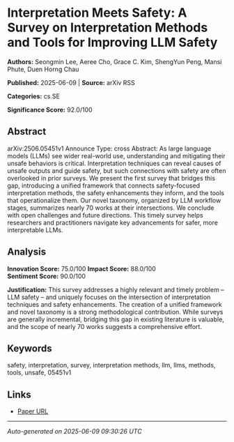 # Interpretation Meets Safety: A Survey on Interpretation Methods and Tools for Improving LLM Safety

**Authors:** Seongmin Lee, Aeree Cho, Grace C. Kim, ShengYun Peng, Mansi Phute, Duen Horng Chau

**Published:** 2025-06-09 | **Source:** arXiv RSS

**Categories:** cs.SE

**Significance Score:** 92.0/100

## Abstract

arXiv:2506.05451v1 Announce Type: cross 
Abstract: As large language models (LLMs) see wider real-world use, understanding and mitigating their unsafe behaviors is critical. Interpretation techniques can reveal causes of unsafe outputs and guide safety, but such connections with safety are often overlooked in prior surveys. We present the first survey that bridges this gap, introducing a unified framework that connects safety-focused interpretation methods, the safety enhancements they inform, and the tools that operationalize them. Our novel taxonomy, organized by LLM workflow stages, summarizes nearly 70 works at their intersections. We conclude with open challenges and future directions. This timely survey helps researchers and practitioners navigate key advancements for safer, more interpretable LLMs.

## Analysis

**Innovation Score:** 75.0/100
**Impact Score:** 88.0/100  
**Sentiment Score:** 90.0/100

**Justification:** This survey addresses a highly relevant and timely problem – LLM safety – and uniquely focuses on the intersection of interpretation techniques and safety enhancements. The creation of a unified framework and novel taxonomy is a strong methodological contribution. While surveys are generally incremental, bridging this gap in existing literature is valuable, and the scope of nearly 70 works suggests a comprehensive effort.

## Keywords

safety, interpretation, survey, interpretation methods, llm, llms, methods, tools, unsafe, 05451v1

## Links

- [Paper URL](https://arxiv.org/abs/2506.05451)

---
*Auto-generated on 2025-06-09 09:30:26 UTC*
